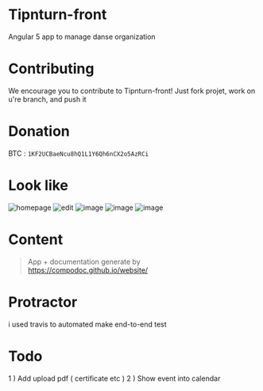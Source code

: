 # Tipnturn-front
Angular 5 app to manage danse organization 

# Contributing

We encourage you to contribute to Tipnturn-front!
Just fork projet, work on u're branch, and push it

# Donation 

BTC : `1KF2UCBaeNcu8hQ1L1Y6Qh6nCX2o5AzRCi`

# Look like

![homepage](https://user-images.githubusercontent.com/15458329/36641370-f793614a-1a2e-11e8-9e98-2e2d7885baad.png)
![edit](https://user-images.githubusercontent.com/15458329/36641380-104d584e-1a2f-11e8-91de-5f27c3bdcb51.png)
![image](https://user-images.githubusercontent.com/21363957/37840956-b7762e22-2ebe-11e8-980d-efd0744e42c0.png)
![image](https://user-images.githubusercontent.com/21363957/38741631-9c5bc5de-3f3a-11e8-83e2-215b2973bfb7.png)
![image](https://user-images.githubusercontent.com/21363957/38741661-afc7ec42-3f3a-11e8-9409-32dca087821e.png)


# Content #

> App + documentation generate by https://compodoc.github.io/website/

# Protractor  #

i used travis to automated make end-to-end test

# Todo #

1 ) Add upload pdf ( certificate etc )
2 ) Show event into calendar

